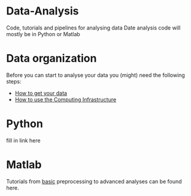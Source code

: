 # Data-Analysis
Code, tutorials and pipelines for analysing data
Date analysis code will mostly be in Python or Matlab
# Data organization
Before you can start to analyse your data you (might) need the following steps:
- [How to get your data](https://github.com/SalzburgBraindynamics/Data-Analysis/blob/main/How%20to%20get%20the%20data.md)
- [How to use the Computing Infrastructure](https://github.com/SalzburgBraindynamics/Data-Analysis/blob/main/DataOrganization/How%20to%20use%20the%20computing%20infrastructure.md)
# Python
fill in link here
# Matlab
Tutorials from [basic](https://github.com/SalzburgBraindynamics/Data-Analysis/blob/main/Matlab/Basics/Tutorial.md) preprocessing to advanced analyses can be found here.
